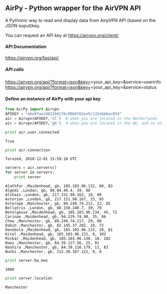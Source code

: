 
## AirPy - Python wrapper for the AirVPN API

A Pythonic way to read and display data from AirpVPN API (based on the JSON ouput)key.

You can request an API key at https://airvpn.org/client/

#### API Documentation
https://airvpn.org/faq/api/

##### API calls
https://airvpn.org/api/?format=json&key=<your_api_key>&service=userinfo
https://airvpn.org/api/?format=json&key=<your_api_key>&service=status

#### Define an instance of AirPy with your api key


```python
from AirPy import Airvpn
APIKEY = "ebe97ae14821b0176c8066f62ee5c132e6b6ac034"
air = Airvpn(APIKEY,'nl')  # when you are located in the Netherlands
air = Airvpn(APIKEY,'gb')  # when you are located in the UK, and so on
```


```python
print air.user.connected
```

    True



```python
print air.connection
```

    Tarazed, 2018-12-01 15:59:18 UTC



```python
servers = air.servers()
for server in servers:
    print server
```

    Alathfar ,Maidenhead, gb, 185.103.96.132, 60, 83
    Algedi ,London, gb, 80.84.49.4, 39, 88
    Alshain ,London, gb, 217.151.98.162, 18, 80
    Asterion ,London, gb, 217.151.98.167, 33, 85
    Asterope ,Manchester, gb, 89.249.74.212, 22, 85
    Bellatrix ,London, gb, 88.150.240.7, 39, 79
    Betelgeuse ,Maidenhead, gb, 185.103.96.134, 45, 72
    Carinae ,Maidenhead, gb, 94.229.74.90, 35, 86
    Chow ,Manchester, gb, 89.249.74.217, 29, 80
    Dabih ,Manchester, gb, 82.145.37.202, 18, 72
    Denebola ,Maidenhead, gb, 185.103.96.133, 28, 81
    Kitel ,Maidenhead, gb, 185.103.96.131, 8, 102
    Minkar ,Maidenhead, gb, 185.103.96.130, 18, 102
    Naos ,Manchester, gb, 84.39.117.56, 25, 91
    Nashira ,Manchester, gb, 84.39.116.179, 11, 83
    Nunki ,Manchester, gb, 212.38.167.122, 0, 0



```python
print server.bw_max
```

    1000



```python
print server.location
```

    Manchester



